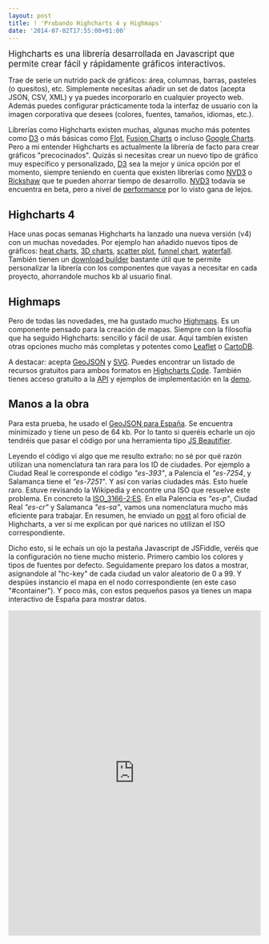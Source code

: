 ```yaml
--- 
layout: post 
title: ! 'Probando Highcharts 4 y Highmaps'
date: '2014-07-02T17:55:00+01:00' 
---
```


<big>Highcharts es una librería desarrollada en Javascript que permite crear fácil y rápidamente gráficos interactivos. </big>

Trae de serie un nutrido pack de gráficos: área, columnas, barras, pasteles (o quesitos), etc. Simplemente necesitas añadir un set de datos (acepta JSON, CSV, XML) y ya puedes incorporarlo en cualquier proyecto web. Además puedes configurar prácticamente toda la interfaz de usuario con la imagen corporativa que desees (colores, fuentes, tamaños, idiomas, etc.).

Librerías como Highcharts existen muchas, algunas mucho más potentes como [D3](http://d3js.org/) o más básicas como [Flot](http://www.flotcharts.org/), [Fusion Charts](http://www.fusioncharts.com/) o incluso [Google Charts](https://developers.google.com/chart/). Pero a mi entender Highcharts es actualmente la librería de facto para crear gráficos "precocinados". 
Quizás si necesitas crear un nuevo tipo de gráfico muy específico y personalizado, [D3](http://d3js.org/) sea la mejor y única opción por el momento, siempre teniendo en cuenta que existen librerías como [NVD3](http://nvd3.org/) o [Rickshaw](http://code.shutterstock.com/rickshaw/) que te pueden ahorrar tiempo de desarrollo. [NVD3](http://nvd3.org/) todavía se encuentra en beta, pero a nivel de [performance]( http://jsperf.com/charts-lib-comparasion/8) por lo visto gana de lejos. 

## Highcharts 4

Hace unas pocas semanas Highcharts ha lanzado una nueva versión (v4) con un muchas novedades. Por ejemplo han añadido nuevos tipos de gráficos: [heat charts](http://www.highcharts.com/demo/heatmap), [3D charts](http://www.highcharts.com/demo/3d-column-interactive), [scatter plot](http://www.highcharts.com/demo/scatter), [funnel chart](http://www.highcharts.com/demo/funnel), [waterfall](http://www.highcharts.com/demo/waterfall). También tienen un [download builder](http://www.highcharts.com/download) bastante útil que te permite personalizar la librería con los componentes que vayas a necesitar en cada proyecto, ahorrandole muchos kb al usuario final.

## Highmaps

Pero de todas las novedades, me ha gustado mucho [Highmaps](http://www.highcharts.com/products/highmaps). Es un componente pensado para la creación de mapas. Siempre con la filosofía que  ha seguido Highcharts: sencillo y fácil de usar. Aqui tambíen existen otras opciones mucho más completas y potentes como [Leaflet](http://leafletjs.com/) o [CartoDB](http://cartodb.com).

A destacar: acepta [GeoJSON](http://en.wikipedia.org/wiki/GeoJSON) y [SVG](http://en.wikipedia.org/wiki/Svg). Puedes encontrar un listado de recursos gratuitos para ambos formatos en [Highcharts Code](http://code.highcharts.com/mapdata/). También tienes acceso gratuito a la [API](http://api.highcharts.com/highmaps) y ejemplos de implementación en la [demo](http://www.highcharts.com/maps/demo).

## Manos a la obra
Para esta prueba, he usado el [GeoJSON para España](http://code.highcharts.com/mapdata/countries/es/es-all.geo.json). Se encuentra mínimizado y tiene un peso de 64 kb. Por lo tanto si queréis echarle un ojo tendréis que pasar el código por una herramienta tipo [JS Beautifier](http://jsbeautifier.org/). 

Leyendo el código vi algo que me resulto extraño: no sé por qué razón utilizan una nomenclatura tan rara para los ID de ciudades. Por ejemplo a Ciudad Real le corresponde el código _"es-393"_, a Palencia el _"es-7254_, y Salamanca tiene el _"es-7251"_. Y así con varias ciudades más. Esto huele raro. Estuve revisando la Wikipedia y encontre una ISO que resuelve este problema. En concreto la [ISO_3166-2:ES](http://es.wikipedia.org/wiki/ISO_3166-2:ES). En ella Palencia es _"es-p"_, Ciudad Real _"es-cr"_ y Salamanca _"es-sa"_, vamos una nomenclatura mucho más eficiente para trabajar. En resumen, he enviado un [post](http://forum.highcharts.com/highmaps-usage-f14/geojson-spain-iso-3166-2-es-t30083/) al foro oficial de Highcharts, a ver si me explican por qué narices no utilizan el ISO correspondiente.

Dicho esto, si le echaís un ojo la pestaña Javascript de JSFiddle, veréis que la configuración no tiene mucho misterio.
Primero cambio los colores y tipos de fuentes por defecto. Seguidamente preparo los datos a mostrar, asignandole al "hc-key" de cada ciudad un valor aleatorio de 0 a 99. Y despúes instancio el mapa en el nodo correspondiente (en este caso "#container"). Y poco más, con estos pequeños pasos ya tienes un mapa interactivo de España para mostrar datos.

<iframe width="100%" height="650" src="http://jsfiddle.net/brunogarcia/6ccrt/embedded/result,js,html,css" allowfullscreen="allowfullscreen" frameborder="0"></iframe>
